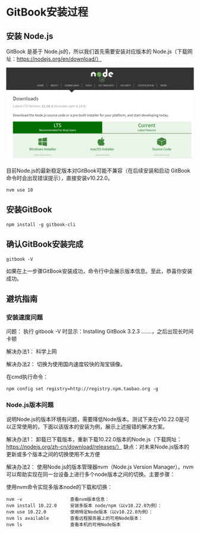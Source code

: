 # GitBook安装过程

## 安装 Node.js
GitBook 是基于 Node.js的，所以我们首先需要安装对应版本的 Node.js（下载网址：https://nodejs.org/en/download/）

![alt nodejs](\assets\images\nodejs.png)

目前Node.js的最新稳定版本对GitBook可能不兼容（在后续安装和启动 GitBook 命令时会出现错误提示），直接安装v10.22.0。
```
nvm use 10
```

## 安装GitBook
```
npm install -g gitbook-cli
```

## 确认GitBook安装完成
```
gitbook -V
```
如果在上一步骤GitBook安装成功，命令行中会展示版本信息。至此，恭喜你安装成功。

## 避坑指南

### 安装速度问题

问题： 执行 gitbook -V 时显示：Installing GitBook 3.2.3 …….，之后出现长时间卡顿

解决办法1： 科学上网

解决办法2： 切换为使用国内速度较快的淘宝镜像。

在cmd执行命令：
```
npm config set registry=http://registry.npm.taobao.org -g
```

### Node.js版本问题
说明Node.js的版本环境有问题，需要降低Node版本。测试下来在v10.22.0是可以正常使用的，下面以该版本的安装为例，展示上述报错的解决方案。

解决办法1： 卸载已下载版本，重新下载10.22.0版本的Node.js（下载网址：https://nodejs.org/zh-cn/download/releases/）
缺点：对未来Node.js版本的更新或多个版本之间的切换使用不太方便

解决办法2： 使用Node.js的版本管理器nvm（Node.js Version Manager）。nvm可以帮助实现在同一台设备上进行多个node版本之间的切换。主要步骤：

使用nvm命令实现多版本node的下载和切换：
```
nvm -v					查看nvm版本信息：
nvm install 10.22.0		安装多版本 node/npm（以v10.22.0为例）：
nvm use 10.22.0			使用特定Node版本（以v10.22.0为例）：
nvm ls available		查看远程服务器上的可用Node版本：
nvm ls					查看本机的可用Node版本
```
